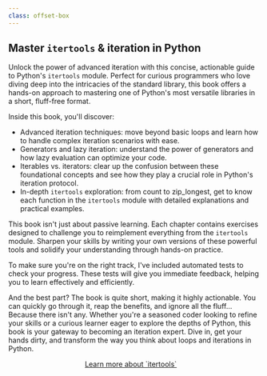 ```yaml
---
class: offset-box
---
```


## Master `itertools` & iteration in Python

Unlock the power of advanced iteration with this concise, actionable guide to Python's `itertools` module.
Perfect for curious programmers who love diving deep into the intricacies of the standard library, this book offers a hands-on approach to mastering one of Python's most versatile libraries in a short, fluff-free format.

Inside this book, you'll discover:

 - Advanced iteration techniques: move beyond basic loops and learn how to handle complex iteration scenarios with ease.
 - Generators and lazy iteration: understand the power of generators and how lazy evaluation can optimize your code.
 - Iterables vs. iterators: clear up the confusion between these foundational concepts and see how they play a crucial role in Python's iteration protocol.
 - In-depth `itertools` exploration: from count to zip_longest, get to know each function in the `itertools` module with detailed explanations and practical examples.

This book isn't just about passive learning.
Each chapter contains exercises designed to challenge you to reimplement everything from the `itertools` module.
Sharpen your skills by writing your own versions of these powerful tools and solidify your understanding through hands-on practice.

To make sure you're on the right track, I've included automated tests to check your progress.
These tests will give you immediate feedback, helping you to learn effectively and efficiently.

And the best part?
The book is quite short, making it highly actionable.
You can quickly go through it, reap the benefits, and ignore all the fluff...
Because there isn't any.
Whether you're a seasoned coder looking to refine your skills or a curious learner eager to explore the depths of Python, this book is your gateway to becoming an iteration expert.
Dive in, get your hands dirty, and transform the way you think about loops and iterations in Python.

<div style="display:flex; justify-content:center;">
    <a href="https://mathspp.gumroad.com/l/little-book-itertools/?wanted=true" target="_blank" class="btn" style="margin-right: 1em;">Learn more about `itertools`</a>
</div>
